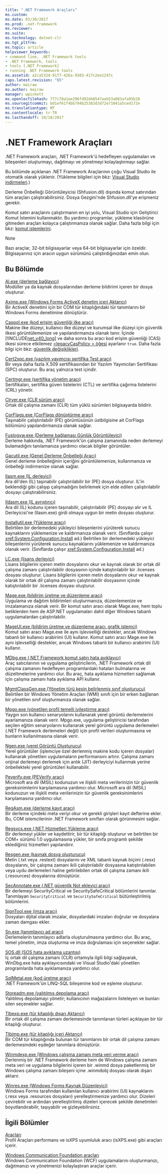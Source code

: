 ```yaml
---
title: ".NET Framework Araçları"
ms.custom: 
ms.date: 03/30/2017
ms.prod: .net-framework
ms.reviewer: 
ms.suite: 
ms.technology: dotnet-clr
ms.tgt_pltfrm: 
ms.topic: article
helpviewer_keywords:
- command line, .NET Framework tools
- .NET Framework, tools
- tools [.NET Framework]
- running .NET Framework tools
ms.assetid: a2ca532d-91f7-426a-9303-417c2ee1247c
caps.latest.revision: "65"
author: mairaw
ms.author: mairaw
manager: wpickett
ms.openlocfilehash: 777c78a1ee296fd92d48547aeb53a083afa95b28
ms.sourcegitcommit: bd1ef61f4bb794b25383d3d72e71041a5ced172e
ms.translationtype: MT
ms.contentlocale: tr-TR
ms.lasthandoff: 10/18/2017
---
```

# <a name="net-framework-tools"></a>.NET Framework Araçları
.NET Framework araçları, .NET Framework'ü hedefleyen uygulamaları ve bileşenleri oluşturmayı, dağıtmayı ve yönetmeyi kolaylaştırmayı sağlar.  
  
 Bu bölümde açıklanan .NET Framework Araçlarının çoğu Visual Studio ile otomatik olarak yüklenir. (Yükleme bilgileri için bkz: [Visual Studio indirmeleri](http://go.microsoft.com/fwlink/?LinkID=325532).)  
  
 Derleme Önbelleği Görüntüleyicisi (Shfusion.dll) dışında komut satırından tüm araçları çalıştırabilirsiniz. Dosya Gezgini'nde Shfusion.dll'ye erişmeniz gerekir.  
  
 Komut satırı araçlarını çalıştırmanın en iyi yolu, Visual Studio için Geliştirici Komut İstemini kullanmaktır. Bu yardımcı programlar, yükleme klasörüne gitmeden araçları kolayca çalıştırmanıza olanak sağlar. Daha fazla bilgi için bkz: [komut istemlerini](../../../docs/framework/tools/developer-command-prompt-for-vs.md).  
  
> [!NOTE]
>  Bazı araçlar, 32-bit bilgisayarlar veya 64-bit bilgisayarlar için özeldir. Bilgisayarınız için aracın uygun sürümünü çalıştırdığınızdan emin olun.  
  
## <a name="in-this-section"></a>Bu Bölümde  
 [Al.exe (derleme bağlayıcı)](../../../docs/framework/tools/al-exe-assembly-linker.md)  
 Modüller ya da kaynak dosyalarından derleme bildirimi içeren bir dosya oluşturur.  
  
 [Aximp.exe (Windows Forms ActiveX denetim içeri Aktarıcı)](../../../docs/framework/tools/aximp-exe-windows-forms-activex-control-importer.md)  
 Bir ActiveX denetimi için bir COM tür kitaplığındaki tür tanımlarını bir Windows Forms denetimine dönüştürür.  
  
 [Caspol.exe (kod erişim güvenliği ilke aracı)](../../../docs/framework/tools/caspol-exe-code-access-security-policy-tool.md)  
 Makine ilke düzeyi, kullanıcı ilke düzeyi ve kurumsal ilke düzeyi için güvenlik ilkesi görüntülemenize ve yapılandırmanıza olanak tanır. İçinde [!INCLUDE[net_v40_long](../../../includes/net-v40-long-md.md)] ve daha sonra bu aracı kod erişim güvenliği (CAS) ilkesi sürece etkilemez [ \<legacyCasPolicy > öğesi](../../../docs/framework/configure-apps/file-schema/runtime/netfx40-legacysecuritypolicy-element.md) ayarlanır `true`. Daha fazla bilgi için bkz: [güvenlik değişiklikleri](../../../docs/framework/security/security-changes.md).  
  
 [Cert2spc.exe (yazılım yayımcısı sertifika Test aracı)](../../../docs/framework/tools/cert2spc-exe-software-publisher-certificate-test-tool.md)  
 Bir veya daha fazla X.509 sertifikasından bir Yazılım Yayımcıları Sertifikası (SPC) oluşturur. Bu araç yalnızca test içindir.  
  
 [Certmgr.exe (sertifika yönetim aracı)](../../../docs/framework/tools/certmgr-exe-certificate-manager-tool.md)  
 Sertifikaları, sertifika güven listelerini (CTL) ve sertifika çağırma listelerini (CRL) yönetir.  
  
 [Clrver.exe (CLR sürüm aracı)](../../../docs/framework/tools/clrver-exe-clr-version-tool.md)  
 Ortak dil çalışma zamanı (CLR) tüm yüklü sürümleri bilgisayarda bildirir.  
  
 [CorFlags.exe (CorFlags dönüştürme aracı)](../../../docs/framework/tools/corflags-exe-corflags-conversion-tool.md)  
 Taşınabilir çalıştırılabilir (PE) görüntüsünün üstbilgisine ait CorFlags bölümünü yapılandırmanıza olanak sağlar.  
  
 [Fuslogvw.exe (Derleme bağlaması Günlük Görüntüleyici)](../../../docs/framework/tools/fuslogvw-exe-assembly-binding-log-viewer.md)  
 Derleme hakkında, .NET Framework'ün çalışma zamanında neden derlemeyi bulamadığını tanılamanıza yardımcı olacak bilgiler görüntüler.  
  
 [Gacutil.exe (Genel Derleme Önbelleği Aracı)](../../../docs/framework/tools/gacutil-exe-gac-tool.md)  
 Genel derleme önbelleğinin içeriğini görüntülemenize, kullanmanıza ve önbelleği indirmenize olanak sağlar.  
  
 [Ilasm.exe (IL derleyici)](../../../docs/framework/tools/ilasm-exe-il-assembler.md)  
 Ara dil'den (IL) taşınabilir çalıştırılabilir bir (PE) dosya oluşturur. IL'in beklendiği gibi çalışıp çalışmadığını belirlemek için elde edilen çalıştırılabilir dosyayı çalıştırabilirsiniz.  
  
 [Ildasm.exe (IL ayrıştırıcı)](../../../docs/framework/tools/ildasm-exe-il-disassembler.md)  
 Ara dil (IL) kodunu içeren taşınabilir, çalıştırılabilir (PE) dosyayı alır ve IL Derleyicisi'ne (Ilasm.exe) girdi olmaya uygun bir metin dosyası oluşturur.  
  
 [Installutil.exe (Yükleme aracı)](../../../docs/framework/tools/installutil-exe-installer-tool.md)  
 Belirtilen bir derlemedeki yükleyici bileşenlerini yürüterek sunucu kaynaklarını yüklemenize ve kaldırmanıza olanak verir. (Sınıflarda çalışır <xref:System.Configuration.Install> ad.) Belirtilen bir derlemedeki yükleyici bileşenlerini yürüterek sunucu kaynaklarını yüklemenize ve kaldırmanıza olanak verir. (Sınıflarda çalışır <xref:System.Configuration.Install> ad.)  
  
 [LC.exe (lisans derleyici)](../../../docs/framework/tools/lc-exe-license-compiler.md)  
 Lisans bilgilerini içeren metin dosyalarını okur ve kaynak olarak bir ortak dil çalışma zamanı çalıştırılabilir dosyasının içinde katıştırılabilir bir .licenses dosyası oluşturur. Lisans bilgilerini içeren metin dosyalarını okur ve kaynak olarak bir ortak dil çalışma zamanı çalıştırılabilir dosyasının içinde katıştırılabilir bir .licenses dosyası oluşturur.  
  
 [Mage.exe (bildirim üretme ve düzenleme aracı)](../../../docs/framework/tools/mage-exe-manifest-generation-and-editing-tool.md)  
 Uygulama ve dağıtım bildirimleri oluşturmanıza, düzenlemenize ve imzalamanıza olanak verir. Bir komut satırı aracı olarak Mage.exe, hem toplu betiklerden hem de ASP.NET uygulamaları dahil diğer Windows tabanlı uygulamalardan çalıştırılabilir.  
  
 [MageUI.exe (bildirim üretme ve düzenleme aracı, grafik istemci)](../../../docs/framework/tools/mageui-exe-manifest-generation-and-editing-tool-graphical-client.md)  
 Komut satırı aracı Mage.exe ile aynı işlevselliği destekler, ancak Windows tabanlı bir kullanıcı arabirimi (UI) kullanır. Komut satırı aracı Mage.exe ile aynı işlevselliği destekler, ancak Windows tabanlı bir kullanıcı arabirimi (UI) kullanır.  
  
 [MDbg.exe (.NET Framework komut satırı hata ayıklayıcı)](../../../docs/framework/tools/mdbg-exe.md)  
 Araç satıcılarının ve uygulama geliştiricilerin, .NET Framework ortak dil çalışma zamanını hedefleyen programlardaki hataları bulmalarına ve düzeltmelerine yardımcı olur. Bu araç, hata ayıklama hizmetleri sağlamak için çalışma zamanı hata ayıklama API kullanır.  
  
 [MgmtClassGen.exe (Yönetim türü kesin belirlenmiş sınıf oluşturucu)](../../../docs/framework/tools/mgmtclassgen-exe.md)  
 Belirtilen bir Windows Yönetim Araçları (WMI) sınıfı için bir erken bağlanan bir yönetilen sınıf oluşturmanıza olanak sağlar.  
  
 [Mpgo.exe (yönetilen profil temelli iyileştirme aracı)](../../../docs/framework/tools/mpgo-exe-managed-profile-guided-optimization-tool.md)  
 Yaygın son kullanıcı senaryolarını kullanarak yerel görüntü derlemelerini ayarlamanıza olanak verir. Mpgo.exe, uygulama geliştiricisi tarafından seçilen eğitim senaryolarını kullanarak yerel görüntü uygulama derlemeleri (.NET Framework derlemeleri değil) için profil verileri oluşturmasına ve bunların kullanılmasına olanak verir.  
  
 [Ngen.exe (yerel Görüntü Oluşturucu)](../../../docs/framework/tools/ngen-exe-native-image-generator.md)  
 Yerel görüntüler (işlemciye özel derlenmiş makine kodu içeren dosyalar) kullanarak yönetilen uygulamaların performansını artırır. Çalışma zamanı orijinal derlemeyi derlemek için anlık (JIT) derleyiciyi kullanmak yerine önbellekteki yerel görüntüleri kullanabilir.  
  
 [Peverify.exe (PEVerify aracı)](../../../docs/framework/tools/peverify-exe-peverify-tool.md)  
 Microsoft ara dil (MSIL) kodunuzun ve ilişkili meta verilerinizin tür güvenlik gereksinimlerini karşılamasına yardımcı olur. Microsoft ara dil (MSIL) kodunuzun ve ilişkili meta verilerinizin tür güvenlik gereksinimlerini karşılamasına yardımcı olur.  
  
 [RegAsm.exe (derleme kayıt aracı)](../../../docs/framework/tools/regasm-exe-assembly-registration-tool.md)  
 Bir derleme içindeki meta veriyi okur ve gerekli girişleri kayıt defterine ekler. Bu, COM istemcilerinin .NET Framework sınıfları olarak görünmesini sağlar.  
  
 [Regsvcs.exe (.NET Hizmetleri Yükleme aracı)](../../../docs/framework/tools/regsvcs-exe-net-services-installation-tool.md)  
 Bir derlemeyi yükler ve kaydettirir, bir tür kitaplığı oluşturur ve belirtilen bir COM+ sürümü 1.0 uygulamasına yükler, bir sınıfa programlı şekilde eklediğiniz hizmetleri yapılandırır.  
  
 [Resgen.exe (kaynak dosya oluşturucu)](../../../docs/framework/tools/resgen-exe-resource-file-generator.md)  
 Metin (.txt veya .restext) dosyalarını ve XML tabanlı kaynak biçimi (.resx) dosyalarını, bir çalışma zamanı ikili çalıştırılabilir dosyasına katıştırılabilen veya uydu derlemeleri haline getirilebilen ortak dil çalışma zamanı ikili (.resources) dosyalarına dönüştürür.  
  
 [SecAnnotate.exe (.NET güvenlik Not ekleyici aracı)](../../../docs/framework/tools/secannotate-exe-net-security-annotator-tool.md)  
 Bir derlemeyi SecurityCritical ve SecuritySafeCritical bölümlerini tanımlar. Tanımlayan `SecurityCritical` ve `SecuritySafeCritical` bütünleştirilmiş bölümlerini.  
  
 [SignTool.exe (imza aracı)](../../../docs/framework/tools/signtool-exe.md)  
 Dosyaları dijital olarak imzalar, dosyalardaki imzaları doğrular ve dosyalara zaman damgası ekler.  
  
 [Sn.exe (tanımlayıcı ad aracı)](../../../docs/framework/tools/sn-exe-strong-name-tool.md)  
 Derlemelerin tanımlayıcı adlarla oluşturulmasına yardımcı olur. Bu araç, temel yönetim, imza oluşturma ve imza doğrulaması için seçenekler sağlar.  
  
 [SOS.dll (SOS hata ayıklama uzantısı)](../../../docs/framework/tools/sos-dll-sos-debugging-extension.md)  
 İç ortak dil çalışma zamanı (CLR) ortamıyla ilgili bilgi sağlayarak, WinDbg.exe hata ayıklayıcısındaki ve Visual Studio'daki yönetilen programlarda hata ayıklamanıza yardımcı olur.  
  
 [SqlMetal.exe (kod üretme aracı)](../../../docs/framework/tools/sqlmetal-exe-code-generation-tool.md)  
 .NET Framework'ün LINQ-SQL bileşenine kod ve eşleme oluşturur.  
  
 [Storeadm.exe (yalıtılmış depolama aracı)](../../../docs/framework/tools/storeadm-exe-isolated-storage-tool.md)  
 Yalıtılmış depolamayı yönetir; kullanıcının mağazalarını listeleyen ve bunları silen seçenekler sağlar.  
  
 [Tlbexp.exe (tür kitaplığı dışarı Aktarıcı)](../../../docs/framework/tools/tlbexp-exe-type-library-exporter.md)  
 Bir ortak dil çalışma zamanı derlemesinde tanımlanan türleri açıklayan bir tür kitaplığı oluşturur.  
  
 [Tlbimp.exe (tür kitaplığı içeri Aktarıcı)](../../../docs/framework/tools/tlbimp-exe-type-library-importer.md)  
 Bir COM tür kitaplığında bulunan tür tanımlarını bir ortak dil çalışma zamanı derlemesindeki eşdeğer tanımlara dönüştürür.  
  
 [Winmdexp.exe (Windows çalışma zamanı meta veri verme aracı)](../../../docs/framework/tools/winmdexp-exe-windows-runtime-metadata-export-tool.md)  
 Derlenmiş bir .NET Framework derleme hem de Windows çalışma zamanı meta veri ve uygulama bilgilerini içeren bir .winmd dosya paketlenmiş bir Windows çalışma zamanı bileşeni içine .winmdobj dosyası olarak dışarı aktarır.  
  
 [Winres.exe (Windows Forms Kaynak Düzenleyici)](../../../docs/framework/tools/winres-exe-windows-forms-resource-editor.md)  
 Windows Forms tarafından kullanılan kullanıcı arabirimi (UI) kaynaklarını (.resx veya .resources dosyaları) yerelleştirmenize yardımcı olur. Dizeleri çevirebilir ve ardından yerelleştirilmiş dizeleri içerecek şekilde denetimleri boyutlandırabilir, taşıyabilir ve gizleyebilirsiniz.  
  
## <a name="related-sections"></a>İlgili Bölümler  
 [Araçları](http://msdn.microsoft.com/library/f533241c-317c-445e-88ca-c80c8d078fca)  
 Profil Araçları performans ve isXPS uyumluluk aracı (isXPS.exe) gibi araçları içerir.  
  
 [Windows Communication Foundation araçları](../../../docs/framework/wcf/tools.md)  
 Windows Communication Foundation (WCF) uygulamalarını oluşturmanızı, dağıtmanızı ve yönetmenizi kolaylaştıran araçlar içerir.
